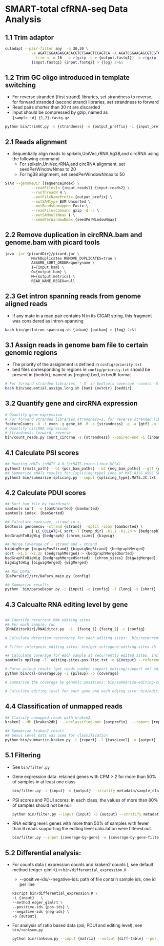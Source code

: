 # SMART-total cfRNA-seq Data Analysis
## 1.1 Trim adaptor 
```bash
cutadapt --pair-filter any  -q 30,30 \
            -a AGATCGGAAGAGCACACGTCTGAACTCCAGTCA -A AGATCGGAAGAGCGTCGTGTAGGGAAAGAGTGT \
            --trim-n -m 16  -o >(gzip -c > {output.fastq1}) -p >(gzip -c > {output.fastq2}) \
            {input.fastq1} {input.fastq2} > {log} 2>&1
```
## 1.2 Trim GC oligo introduced in template switching
- For reverse stranded (first strand) libraries, set strandness to reverse, for forward stranded (second strand) libraries, set strandness to forward
- Read pairs shorter than 30 nt are discarded
- Input should be compressed by gzip, named as `{sample_id}_{1,2}.fastq.gz`
```bash
python bin/trimGC.py -s {strandness} -o {output_preffix} -i {input_preffix} > {log} 2>&1
```

## 2.1 Reads alignment
- Sequentially align reads to spikeIn,UniVec,rRNA,hg38,and circRNA using the following command
  - For spikeIn,UniVec,rRNA,and circRNA alignment, set seedPerWindowNmax to 20
  - For hg38 alignment, set seedPerWindowNmax to 50
```bash
STAR --genomeDir {sequenceIndex} \
            --readFilesIn {input.reads1} {input.reads2} \
            --runThreadN 4 \
            --outFileNamePrefix {output_prefix} \
            --outSAMtype BAM Unsorted \
            --outReadsUnmapped Fastx \
            --readFilesCommand gzip -d -c \
            --outSAMmultNmax 1 \
            --seedPerWindowNmax {seedPerWindowNmax}
```

## 2.2 Remove duplication in circRNA.bam and genome.bam with picard tools
```bash
java -jar {picardDir}/picard.jar \
            MarkDuplicates REMOVE_DUPLICATES=true \
            ASSUME_SORT_ORDER=queryname \
            I={input.bam} \
            O={output.bam} \
            M={output.metrics} \
            READ_NAME_REGEX=null
```

## 2.3 Get intron spanning reads from genome aligned reads
- If any mate in a read pair contains N in its CIGAR string, this fragment was considered as intron-spanning
```bash
bash bin/getIntron-spanning.sh {inbam} {outbam} > {log} 2>&1
```

## 3.1 Assign reads in genome bam file to certain genomic regions
- The priority of the assignment is defined in `config/priority.txt`
- bed files corresponding to regions in `config/priority.txt` should be present in {beddir}, named as {region}.bed, in bed6 format
```bash
# For forward stranded libraries, '-S' in bedtools coverage -counts -S -sorted -a - -b ${beddir}/${region}.bed should be replaced by '-s'
bash bin/sequential.assign.long.sh {bam} {outdir} {beddir}
```

## 3.2 Quantify gene and circRNA expression
```bash
# Quantify gene expression
# For forward stranded libraries,strandness=1, for reverse stranded libraries, strandness=2 
featureCounts -O -t exon -g gene_id -M -s {strandness} -p -a {gtf} -o {counts} {bam} > {log}
# Quantify circRNA expression
# Strandness: forward, reverse
bin/count_reads.py count_circrna -s {strandness} --paired-end -i {inbam} -o {output}
```

## 4.1 Calculate PSI scores
```bash
## Running rMATs (rMATS.4.0.2/rMATS-turbo-Linux-UCS4)
python2 {rmats_path} --b1 {pos_bam_paths} --b2 {neg_bam_paths} --gtf {gtfFile} --od {outdir} -t paired --readLength 150
## Summarize rMATs results for {splicing_type} (one of MXE A3SS A5SS SE RI)
python3 bin/summarize-splicing.py --input {splicing_type}.MATS.JC.txt  --outdir outdir --type {splicing_type} --method JC  --pos pos_ids.txt  --neg  neg_ids.txt
```

## 4.2 Calculate PDUI scores
```bash
## Sort bam file by coordinate
samtools sort  -o {bamUnsorted} {bamSorted}
samtools index  {bamSorted}

## Calculate coverage, strand in +,-
bedtools genomecov -strand {strand}  -split -ibam {bamSorted} \
            | LC_COLLATE=C sort -T {temp_dir} -k1,1 -k2,2n > {bedgraph}
bedGraphToBigWig {bedgraph} {chrom_sizes} {bigwig}

## Merge Coverage of + strand and - strand
bigWigMerge {bigwigPosStrand} {bigwigNegStrand} {bedgraphMerged}
sort -k1,1 -k2,2n {bedgraphMerged} > {bedgraphMergedSorted}
bedGraphToBigWig {bedgraphMergedSorted}  {chrom_sizes} {bigwigMerged}
bigWigToWig {bigwigMerged} {wigMerged}

## Run DaPar
{DaParsDir}/src/DaPars_main.py {config}

## Summarize results
python  bin/parseDapar.py -i {input} -c {config} -l {long} -s {short} -p {PDUI}

```

## 4.3 Calcualte RNA editing level by gene
```bash

## Identify recurrent RNA editing sites
## For each sample, run
{RNAEditorDir}/RNAEditor.py  -i  {fastq_1} {fastq_2} -c {config}

# Calculate detection recurrency for each editing sites:  bin/recurrent-editing.py

# Filter intergenic editing sites: bin/get-intragene-editing-sites.sh

## Calculate coverage for each sample at recurrently edited sites, include samples which no editing events were reported by RNAEditor
samtools mpileup -l  editing-sites-pos-list.txt -o ${output} --reference ${ref} ${bam}

# Parse pileup result (get reads number support editing/support not editing)
python bin/cal-coverage.py -i {pileup} -o {coverage}

# Summarize the coverage by genomic positions: bin/summarize-editing-coverage.py

# Calculate editing level for each gene and each editng site: bin/editing-level.py 
```

## 4.4 Classification of unmapped reads
```bash
## Classify unmapped reads with kraken2
kraken2 --db {kraken2db}  --unclassified-out {outprefix}  --report {report} --paired --use-names {unmapped_1} {unmapped_2}

## Summarize kraken2 result
## Genus level data was used for classification 
python bin/summarize-kraken.py -i {report} -l {taxoLevel} -o {output}

```
## 5.1 Filtering
- See `bin/filter.py`

- Gene expression data: retained genes with CPM > 2 for more than 50% of samples in at least one class

  ```bash
  bin/filter.py -i {input} -o {output} --stratify metadata/sample_classes.txt --proportion 0.5 --stratify_key label --threshold 2 --pass_gene_ids  {detected_gene} --method by_value
  ```

- PSI scores and PDUI scores: in each class, the values of more than 80% of samples should not be null

  ```bash
  python bin/filter.py --input {input} -o {output} --stratify metadata/sample_classes.txt --stratify_key label --collapse intersection --pass_gene_ids passed-ids.txt --proportion 0.8 --method by_na
  ```

- RNA editing level: genes with more than 50% of samples with fewer than 6
  reads supporting the editing level calculation were filtered out.
  
  ```bash
  bin/filter.py --input {coverage-by-gene} -o {coverage-by-gene-filtered} --stratify metadata/sample_classes.txt --stratify_key label --collapse intersection --pass_gene_ids {gene-passed-filter} --threshold 6 --proportion 0.5 --method by_value
  ```

## 5.2 Differential analysis:
- For counts data ( expression counts and kraken2 counts ), see default method (edger-glmlrt) in `bin/differential_expression.R`

  - --positive-ids/--negative-ids: path of file contain sample ids, one id per line

  ```bash
  Rscript bin/differential_expression.R \
  -i {input}   \
  --method edger_glmlrt \
  --positive-ids {pos-ids} \
  --negative-ids {neg-ids} \
  -o {output}
  ```

- For analysis of ratio based data (psi, PDUI and editing level), see `bin/ranksum.py`

  ```bash
  python bin/ranksum.py --input {matrix} --output {diff-table} --pos_ids {pos-ids} --neg_ids {neg-ids} 
  ```

  

